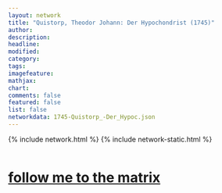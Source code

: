 ```yaml
---
layout: network
title: "Quistorp, Theodor Johann: Der Hypochondrist (1745)"
author:
description:
headline:
modified:
category:
tags: 
imagefeature: 
mathjax: 
chart: 
comments: false
featured: false
list: false
networkdata: 1745-Quistorp_-Der_Hypoc.json
---
```

{% include network.html %}
{% include network-static.html %}
<div class="row">
  <div class="small-5 small-centered columns"><a href="/matrix192"><h1>follow me to the matrix</h1></a>
</div>
</div>
